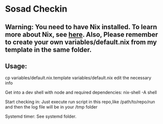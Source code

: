 # Sosad Checkin

## Warning: You need to have Nix installed. To learn more about Nix, see [here](https://nixos.org/download). Also, Please remember to create your own variables/default.nix from my template in the same folder.

## Usage:
cp variables/default.nix.template variables/default.nix
edit the necessary info

Get into a dev shell with node and required dependencies: nix-shell -A shell  
 
Start checking in: Just execute run script in this repo,like /path/to/repo/run and then the log file will be in your /tmp folder

Systemd timer: See systemd folder.

